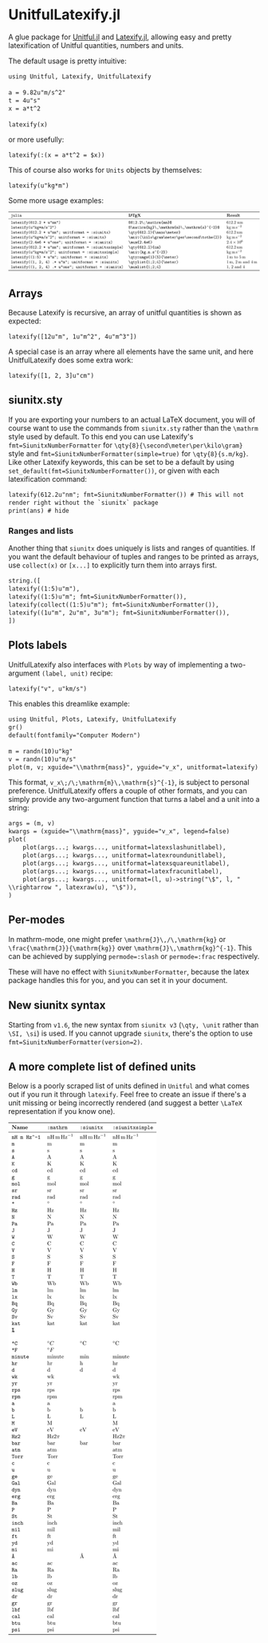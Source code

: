 # UnitfulLatexify.jl

A glue package for [Unitful.jl](https://github.com/PainterQubits/Unitful.jl)
and [Latexify.jl](https://github.com/korsbo/Latexify.jl), allowing easy and
pretty latexification of Unitful quantities, numbers and units.

The default usage is pretty intuitive:

```@example main
using Unitful, Latexify, UnitfulLatexify

a = 9.82u"m/s^2"
t = 4u"s"
x = a*t^2

latexify(x)
```

or more usefully:

```@example main
latexify(:(x = a*t^2 = $x))
```

This of course also works for `Units` objects by themselves:

```@example main
latexify(u"kg*m")
```

Some more usage examples:

![](assets/examples.png)


## Arrays

Because Latexify is recursive, an array of unitful quantities is shown as
expected:


```@example main
latexify([12u"m", 1u"m^2", 4u"m^3"])
```

A special case is an array where all elements have the same unit, and here
UnitfulLatexify does some extra work:
```@example main
latexify([1, 2, 3]u"cm")
```


## siunitx.sty

If you are exporting your numbers to an actual LaTeX document, you will of
course want to use the commands from `siunitx.sty` rather than the `\mathrm`
style used by default. To this end you can use Latexify's `fmt=SiunitxNumberFormatter` for `\qty{8}{\second\meter\per\kilo\gram}` style and `fmt=SiunitxNumberFormatter(simple=true)` for
`\qty{8}{s.m/kg}`. Like other Latexify keywords, this can be set to be a default
by using `set_default(fmt=SiunitxNumberFormatter())`, or given with each latexification
command:

```@example main
latexify(612.2u"nm"; fmt=SiunitxNumberFormatter()) # This will not render right without the `siunitx` package
print(ans) # hide
```

### Ranges and lists

Another thing that `siunitx` does uniquely is lists and ranges of quantities.
If you want the default behaviour of tuples and ranges to be printed as arrays,
use `collect(x)` or `[x...]` to explicitly turn them into arrays first.

```@example main
string.([
latexify((1:5)u"m"),
latexify((1:5)u"m"; fmt=SiunitxNumberFormatter()),
latexify(collect((1:5)u"m"); fmt=SiunitxNumberFormatter()),
latexify((1u"m", 2u"m", 3u"m"); fmt=SiunitxNumberFormatter()),
])
```


## Plots labels

UnitfulLatexify also interfaces with `Plots` by way of implementing a two-argument `(label, unit)` recipe:

```@example main
latexify("v", u"km/s")
```

This enables this dreamlike example:

```@example plot
using Unitful, Plots, Latexify, UnitfulLatexify
gr()
default(fontfamily="Computer Modern")

m = randn(10)u"kg"
v = randn(10)u"m/s"
plot(m, v; xguide="\\mathrm{mass}", yguide="v_x", unitformat=latexify)
```

This format, ``v_x\;/\;\mathrm{m}\,\mathrm{s}^{-1}``, is subject to personal
preference. UnitfulLatexify offers a couple of other formats, and you can
simply provide any two-argument function that turns a label and a unit into a
string:

```@example plot
args = (m, v)
kwargs = (xguide="\\mathrm{mass}", yguide="v_x", legend=false)
plot(
	plot(args...; kwargs..., unitformat=latexslashunitlabel),
	plot(args...; kwargs..., unitformat=latexroundunitlabel),
	plot(args...; kwargs..., unitformat=latexsquareunitlabel),
	plot(args...; kwargs..., unitformat=latexfracunitlabel),
	plot(args...; kwargs..., unitformat=(l, u)->string("\$", l, " \\rightarrow ", latexraw(u), "\$")),
)
```

## Per-modes

In mathrm-mode, one might prefer ``\mathrm{J}\,/\,\mathrm{kg}`` or
``\frac{\mathrm{J}}{\mathrm{kg}}`` over ``\mathrm{J}\,\mathrm{kg}^{-1}``. This
can be achieved by supplying `permode=:slash` or `permode=:frac` respectively.

These will have no effect with `SiunitxNumberFormatter`, because the latex package handles
this for you, and you can set it in your document.

## New siunitx syntax

Starting from `v1.6`, the new syntax from `siunitx v3` (`\qty, \unit` rather
than `\SI, \si`) is used. If you cannot upgrade `siunitx`, there's the option
to use `fmt=SiunitxNumberFormatter(version=2)`.

## A more complete list of defined units

Below is a poorly scraped list of units defined in `Unitful` and what comes out
if you run it through `latexify`. Feel free to create an issue if there's a
unit missing or being incorrectly rendered (and suggest a better ``\LaTeX``
representation if you know one).

![](assets/allunits.png)
